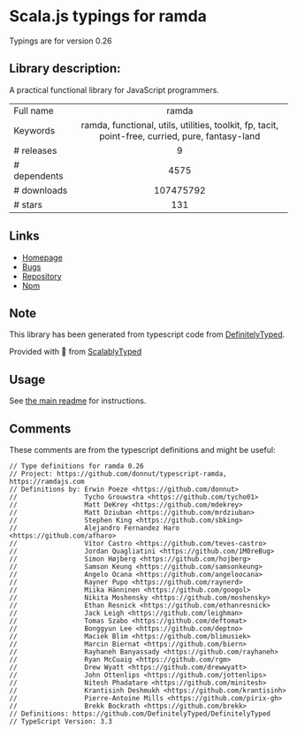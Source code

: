 
# Scala.js typings for ramda

Typings are for version 0.26

## Library description:
A practical functional library for JavaScript programmers.

|                    |                 |
| ------------------ | :-------------: |
| Full name          | ramda |
| Keywords           | ramda, functional, utils, utilities, toolkit, fp, tacit, point-free, curried, pure, fantasy-land |
| # releases         | 9 |
| # dependents       | 4575 |
| # downloads        | 107475792 |
| # stars            | 131 |

## Links
- [Homepage](https://ramdajs.com/)
- [Bugs](https://github.com/ramda/ramda/issues)
- [Repository](https://github.com/ramda/ramda)
- [Npm](https://www.npmjs.com/package/ramda)
    


## Note
This library has been generated from typescript code from [DefinitelyTyped](https://definitelytyped.org).

Provided with :purple_heart: from [ScalablyTyped](https://github.com/oyvindberg/ScalablyTyped)

## Usage
See [the main readme](../../readme.md) for instructions.

## Comments

These comments are from the typescript definitions and might be useful:
```
// Type definitions for ramda 0.26
// Project: https://github.com/donnut/typescript-ramda, https://ramdajs.com
// Definitions by: Erwin Poeze <https://github.com/donnut>
//                 Tycho Grouwstra <https://github.com/tycho01>
//                 Matt DeKrey <https://github.com/mdekrey>
//                 Matt Dziuban <https://github.com/mrdziuban>
//                 Stephen King <https://github.com/sbking>
//                 Alejandro Fernandez Haro <https://github.com/afharo>
//                 Vítor Castro <https://github.com/teves-castro>
//                 Jordan Quagliatini <https://github.com/1M0reBug>
//                 Simon Højberg <https://github.com/hojberg>
//                 Samson Keung <https://github.com/samsonkeung>
//                 Angelo Ocana <https://github.com/angeloocana>
//                 Rayner Pupo <https://github.com/raynerd>
//                 Miika Hänninen <https://github.com/googol>
//                 Nikita Moshensky <https://github.com/moshensky>
//                 Ethan Resnick <https://github.com/ethanresnick>
//                 Jack Leigh <https://github.com/leighman>
//                 Tomas Szabo <https://github.com/deftomat>
//                 Bonggyun Lee <https://github.com/deptno>
//                 Maciek Blim <https://github.com/blimusiek>
//                 Marcin Biernat <https://github.com/biern>
//                 Rayhaneh Banyassady <https://github.com/rayhaneh>
//                 Ryan McCuaig <https://github.com/rgm>
//                 Drew Wyatt <https://github.com/drewwyatt>
//                 John Ottenlips <https://github.com/jottenlips>
//                 Nitesh Phadatare <https://github.com/minitesh>
//                 Krantisinh Deshmukh <https://github.com/krantisinh>
//                 Pierre-Antoine Mills <https://github.com/pirix-gh>
//                 Brekk Bockrath <https://github.com/brekk>
// Definitions: https://github.com/DefinitelyTyped/DefinitelyTyped
// TypeScript Version: 3.3

```

